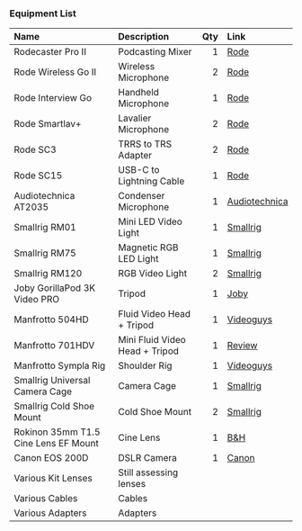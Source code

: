 ### Equipment List

| Name | Description | Qty | Link
|:---- |:----------- | ---:|:----
| Rodecaster Pro II | Podcasting Mixer | 1 | [Rode](https://rode.com/en/interfaces-and-mixers/rodecaster-series/rodecaster-pro-ii)
| Rode Wireless Go II | Wireless Microphone | 2 | [Rode](https://rode.com/wireless/wirelessgoii)
| Rode Interview Go | Handheld Microphone | 1 | [Rode](https://rode.com/accessories/interviewgo)
| Rode Smartlav+ | Lavalier Microphone | 2 | [Rode](https://rode.com/microphones/smartlav-plus)
| Rode SC3 | TRRS to TRS Adapter | 2 | [Rode](https://rode.com/accessories/sc3)
| Rode SC15 | USB-C to Lightning Cable | 1 | [Rode](https://rode.com/accessories/sc15)
| Audiotechnica AT2035 | Condenser Microphone | 1 | [Audiotechnica](https://www.audio-technica.com/en-au/at2035)
| Smallrig RM01 | Mini LED Video Light | 1 | [Smallrig](https://www.smallrig.com/smallrig-rm01-led-video-light-kit-3469.html)
| Smallrig RM75 | Magnetic RGB LED Light | 1 | [Smallrig](https://www.smallrig.com/smallrig-rm75-magnetic-smart-led-light-3290.html)
| Smallrig RM120 | RGB Video Light | 2 | [Smallrig](https://www.smallrig.com/SmallRig-RM120-Long-Battery-Life-RGB-Video-Light-3808.html)
| Joby GorillaPod 3K Video PRO | Tripod | 1 | [Joby](https://joby.com/global/gorillapod-3k-video-pro-jb01562-bww/)
| Manfrotto 504HD | Fluid Video Head + Tripod | 1 | [Videoguys](https://www.videoguys.com.au/Shop/p/20886/manfrotto-504hd-head-with-546b-2-stage-aluminium-tripod-system-504hd546bk.html)
| Manfrotto 701HDV | Mini Fluid Video Head + Tripod | 1 | [Review](https://www.thephoblographer.com/2011/08/08/review-manfrotto-701hdv/)
| Manfrotto Sympla Rig| Shoulder Rig | 1 | [Videoguys](https://www.videoguys.com.au/Shop/p/25740/manfrotto-sympla-shoulder-support-system-mva511wk.html)
| Smallrig Universal Camera Cage | Camera Cage | 1 | [Smallrig](https://smallrig.com/smallrig-versaframe-cage-1584.html)
| Smallrig Cold Shoe Mount | Cold Shoe Mount | 2 | [Smallrig](https://smallrig.com/smallrig-cold-shoe-mount-1960.html)
| Rokinon 35mm T1.5 Cine Lens EF Mount | Cine Lens | 1 | [B&H](https://rokinon.com/products/35mm-t1-5-full-frame-wide-angle-cine-ds)
| Canon EOS 200D | DSLR Camera | 1 | [Canon](https://www.canon.com.au/cameras/eos-200d/support)
| Various Kit Lenses | Still assessing lenses |  |
| Various Cables | Cables |  | 
| Various Adapters | Adapters |  |
